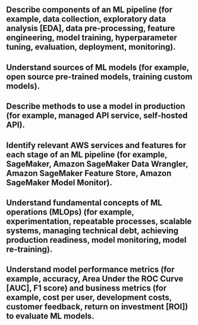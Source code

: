 ## Describe components of an ML pipeline (for example, data collection, exploratory data analysis [EDA], data pre-processing, feature engineering, model training, hyperparameter tuning, evaluation, deployment, monitoring).
## Understand sources of ML models (for example, open source pre-trained models, training custom models).
## Describe methods to use a model in production (for example, managed API service, self-hosted API).
## Identify relevant AWS services and features for each stage of an ML pipeline (for example, SageMaker, Amazon SageMaker Data Wrangler, Amazon SageMaker Feature Store, Amazon SageMaker Model Monitor).
## Understand fundamental concepts of ML operations (MLOps) (for example, experimentation, repeatable processes, scalable systems, managing technical debt, achieving production readiness, model monitoring, model re-training).
## Understand model performance metrics (for example, accuracy, Area Under the ROC Curve [AUC], F1 score) and business metrics (for example, cost per user, development costs, customer feedback, return on investment [ROI]) to evaluate ML models.